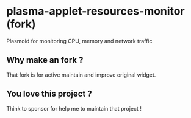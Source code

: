 # plasma-applet-resources-monitor (fork)

Plasmoid for monitoring CPU, memory and network traffic

## Why make an fork ?

That fork is for active maintain and improve original widget.

## You love this project ?

Think to sponsor for help me to maintain that project !
